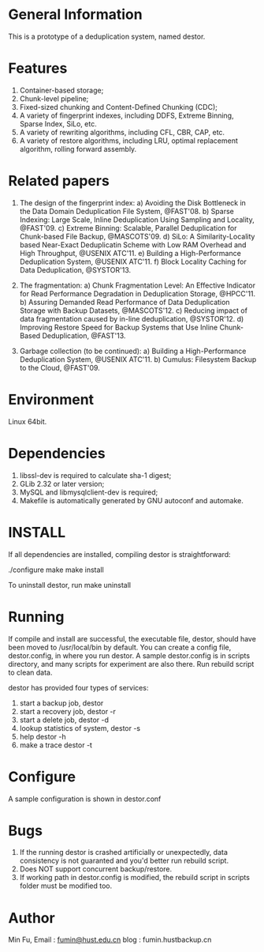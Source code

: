 General Information
===================
This is a prototype of a deduplication system, named destor.

Features
========
1. Container-based storage;
2. Chunk-level pipeline;
3. Fixed-sized chunking and Content-Defined Chunking (CDC);
4. A variety of fingerprint indexes, including DDFS, Extreme Binning, Sparse Index, SiLo, etc.
5. A variety of rewriting algorithms, including CFL, CBR, CAP, etc.
6. A variety of restore algorithms, including LRU, optimal replacement algorithm, rolling forward assembly.

Related papers
==============
1. The design of the fingerprint index:
    a) Avoiding the Disk Bottleneck in the Data Domain Deduplication File System, @FAST'08.
    b) Sparse Indexing: Large Scale, Inline Deduplication Using Sampling and Locality, @FAST'09.
    c) Extreme Binning: Scalable, Parallel Deduplication for Chunk-based File Backup, @MASCOTS'09.
    d) SiLo: A Similarity-Locality based Near-Exact Deduplicatin Scheme with Low RAM Overhead and High Throughput, @USENIX ATC'11.
    e) Building a High-Performance Deduplication System, @USENIX ATC'11.
    f) Block Locality Caching for Data Deduplication, @SYSTOR'13.

2. The fragmentation:
    a) Chunk Fragmentation Level: An Effective Indicator for Read Performance Degradation in Deduplication Storage, @HPCC'11.
    b) Assuring Demanded Read Performance of Data Deduplication Storage with Backup Datasets, @MASCOTS'12. 
    c) Reducing impact of data fragmentation caused by in-line deduplication, @SYSTOR'12.
    d) Improving Restore Speed for Backup Systems that Use Inline Chunk-Based Deduplication, @FAST'13.

3. Garbage collection (to be continued):
    a) Building a High-Performance Deduplication System, @USENIX ATC'11.
    b) Cumulus: Filesystem Backup to the Cloud, @FAST'09.

Environment
===========
Linux 64bit.

Dependencies
============
1. libssl-dev is required to calculate sha-1 digest;
2. GLib 2.32 or later version; 
3. MySQL and libmysqlclient-dev is required;
4. Makefile is automatically generated by GNU autoconf and automake.

INSTALL
=======
If all dependencies are installed,
compiling destor is straightforward:

./configure
make
make install

To uninstall destor, run
make uninstall

Running
=======
If compile and install are successful, the executable file, destor, should have been moved to /usr/local/bin by default.
You can create a config file, destor.config, in where you run destor.
A sample destor.config is in scripts directory,
and many scripts for experiment are also there.
Run rebuild script to clean data.

destor has provided four types of services:
1. start a backup job,
    destor <directory or file>
2. start a recovery job,
    destor -r<jobid> <dest directory>
3. start a delete job,
    destor -d<jobid>
4. lookup statistics of system,
    destor -s
5. help
    destor -h
6. make a trace
    destor -t <path of raw files>

Configure
=========
A sample configuration is shown in destor.conf

Bugs
====
1. If the running destor is crashed artificially or unexpectedly, data consistency is not guaranted and you'd better run rebuild script.
2. Does NOT support concurrent backup/restore.
3. If working path in destor.config is modified, the rebuild script in scripts folder must be modified too.

Author
======
Min Fu,
Email : fumin@hust.edu.cn
blog : fumin.hustbackup.cn
